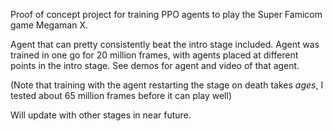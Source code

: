 Proof of concept project for training PPO agents to play the Super Famicom game Megaman X.

Agent that can pretty consistently beat the intro stage included. Agent was trained in one go for 20 million frames, with agents placed at different points in the intro stage. See demos for agent and video of that agent.

(Note that training with the agent restarting the stage on death takes *ages*, I tested about 65 million frames before it can play well)

Will update with other stages in near future.
